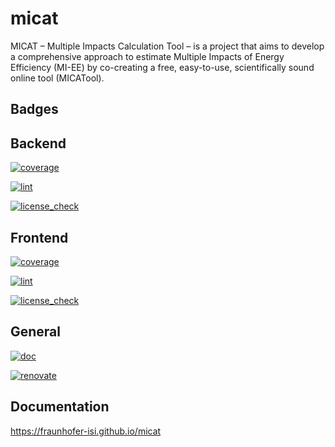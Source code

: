 # micat
MICAT – Multiple Impacts Calculation Tool – is a project that aims to develop a comprehensive approach to estimate Multiple Impacts of Energy Efficiency (MI-EE) by co-creating a free, easy-to-use, scientifically sound online tool (MICATool).

## Badges

## Backend

[![coverage](https://img.shields.io/endpoint?url=https://gist.githubusercontent.com/fhg-isi/c2b1cd79759facc6cef9d7dde5076f9d/raw/micat_back_end_test_coverage.json)](https://github.com/fraunhofer-isi/micat/actions/workflows/back_end_coverage.yml)

[![lint](https://img.shields.io/endpoint?url=https://gist.githubusercontent.com/fhg-isi/c2b1cd79759facc6cef9d7dde5076f9d/raw/micat_back_end_lint.json)](https://github.com/fraunhofer-isi/micat/actions/workflows/back_end_lint.yml)

[![license_check](https://github.com/fraunhofer-isi/micat/actions/workflows/back_end_license_check.yml/badge.svg)](https://github.com/fraunhofer-isi/micat/actions/workflows/back_end_license_check.yml)

## Frontend

[![coverage](https://img.shields.io/endpoint?url=https://gist.githubusercontent.com/fhg-isi/c2b1cd79759facc6cef9d7dde5076f9d/raw/micat_front_end_test_coverage.json)](https://github.com/fraunhofer-isi/micat/actions/workflows/front_end_coverage.yml)

[![lint](https://img.shields.io/endpoint?url=https://gist.githubusercontent.com/fhg-isi/c2b1cd79759facc6cef9d7dde5076f9d/raw/micat_front_end_lint.json)](https://github.com/fraunhofer-isi/micat/actions/workflows/front_end_lint.yml)

[![license_check](https://github.com/fraunhofer-isi/micat/actions/workflows/front_end_license_check.yml/badge.svg)](https://github.com/fraunhofer-isi/micat/actions/workflows/front_end_license_check.yml)

## General

[![doc](https://github.com/fraunhofer-isi/micat/actions/workflows/doc.yml/badge.svg)](https://github.com/fraunhofer-isi/micat/actions/workflows/doc.yml)

[![renovate](https://github.com/fraunhofer-isi/micat/actions/workflows/renovate.yml/badge.svg)](https://github.com/fraunhofer-isi/micat/actions/workflows/renovate.yml)

## Documentation

https://fraunhofer-isi.github.io/micat
